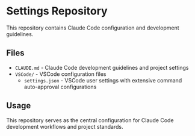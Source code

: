 # Settings Repository

This repository contains Claude Code configuration and development guidelines.

## Files

- `CLAUDE.md` - Claude Code development guidelines and project settings
- `VSCode/` - VSCode configuration files
  - `settings.json` - VSCode user settings with extensive command auto-approval configurations

## Usage

This repository serves as the central configuration for Claude Code development workflows and project standards.